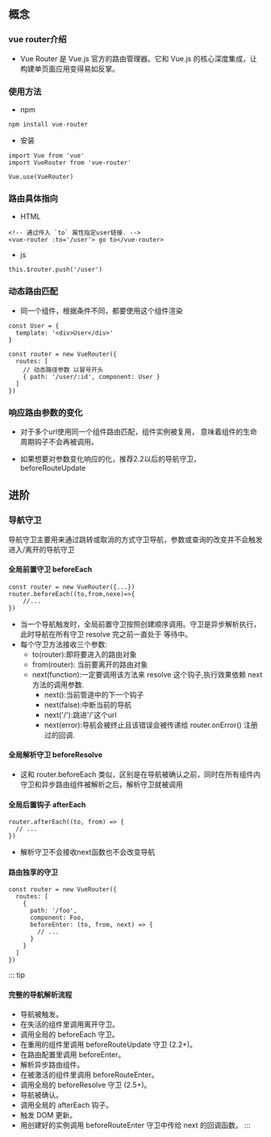 ## 概念
### vue router介绍
+ Vue Router 是 Vue.js 官方的路由管理器。它和 Vue.js 的核心深度集成，让构建单页面应用变得易如反掌。

### 使用方法
+ npm
````sh{4}
npm install vue-router
````
+ 安装
````js{4}
import Vue from 'vue'
import VueRouter from 'vue-router'

Vue.use(VueRouter)
````
### 路由具体指向
  - HTML
````html{4}
<!-- 通过传入 `to` 属性指定user链接. -->
<vue-router :to='/user'> go to</vue-router>
````
  - js
````js{4}
this.$router.push('/user')
```` 

### 动态路由匹配
+ 同一个组件，根据条件不同，都要使用这个组件渲染
````js{4}
const User = {
  template: '<div>User</div>'
}

const router = new VueRouter({
  routes: [
    // 动态路径参数 以冒号开头
    { path: '/user/:id', component: User }
  ]
})
```` 

### 响应路由参数的变化

+ 对于多个url使用同一个组件路由匹配，组件实例被复用，
意味着组件的生命周期钩子不会再被调用。

+ 如果想要对参数变化响应的化，推荐2.2以后的导航守卫，
beforeRouteUpdate 


## 进阶

### 导航守卫
 导航守卫主要用来通过跳转或取消的方式守卫导航，参数或查询的改变并不会触发进入/离开的导航守卫

#### 全局前置守卫 beforeEach
```` js{4}
const router = new VueRouter({...})
router.beforeEach((to,from,nexe)=>{
    //...
})
````
+ 当一个导航触发时，全局前置守卫按照创建顺序调用。守卫是异步解析执行，此时导航在所有守卫 resolve 完之前一直处于 等待中。
+ 每个守卫方法接收三个参数:
  - to(router):即将要进入的路由对象
  - from(router): 当前要离开的路由对象
  - next(function):一定要调用该方法来 resolve 这个钩子,执行效果依赖 next 方法的调用参数.
    + next():当前管道中的下一个钩子
    + next(false):中断当前的导航
    + next('/'):跳进'/'这个url
    + next(error):导航会被终止且该错误会被传递给 router.onError() 注册过的回调.

#### 全局解析守卫 beforeResolve 
+ 这和 router.beforeEach 类似，区别是在导航被确认之前，同时在所有组件内守卫和异步路由组件被解析之后，解析守卫就被调用

#### 全局后置钩子 afterEach
````js{4}
router.afterEach((to, from) => {
  // ...
})
````
+ 解析守卫不会接收next函数也不会改变导航

#### 路由独享的守卫
```` js{4}
const router = new VueRouter({
  routes: [
    {
      path: '/foo',
      component: Foo,
      beforeEnter: (to, from, next) => {
        // ...
      }
    }
  ]
})
````

::: tip
#### 完整的导航解析流程
+ 导航被触发。
+ 在失活的组件里调用离开守卫。
+ 调用全局的 beforeEach 守卫。
+ 在重用的组件里调用 beforeRouteUpdate 守卫 (2.2+)。
+ 在路由配置里调用 beforeEnter。
+ 解析异步路由组件。
+ 在被激活的组件里调用 beforeRouteEnter。
+ 调用全局的 beforeResolve 守卫 (2.5+)。
+ 导航被确认。
+ 调用全局的 afterEach 钩子。
+ 触发 DOM 更新。
+ 用创建好的实例调用 beforeRouteEnter 守卫中传给 next 的回调函数。
:::








